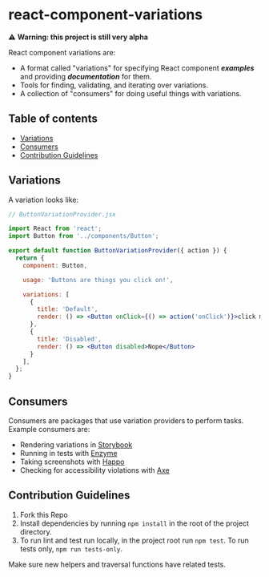 # react-component-variations

⚠️ **Warning: this project is still very alpha**

React component variations are:
* A format called "variations" for specifying React component **_examples_** and providing **_documentation_** for them.
* Tools for finding, validating, and iterating over variations.
* A collection of "consumers" for doing useful things with variations.

## Table of contents

- [Variations](#variations)
- [Consumers](#consumers)
- [Contribution Guidelines](#contribution-guidelines)

## Variations

A variation looks like:

```jsx
// ButtonVariationProvider.jsx

import React from 'react';
import Button from '../components/Button';

export default function ButtonVariationProvider({ action }) {
  return {
    component: Button,

    usage: 'Buttons are things you click on!',

    variations: [
      {
        title: 'Default',
        render: () => <Button onClick={() => action('onClick')}>click me!</Button>,
      },
      {
        title: 'Disabled',
        render: () => <Button disabled>Nope</Button>
      }
    ],
  };
}
```

## Consumers

Consumers are packages that use variation providers to perform tasks. Example consumers are:
* Rendering variations in [Storybook](https://storybook.js.org/)
* Running in tests with [Enzyme](https://github.com/airbnb/react-component-variations-consumer-enzyme)
* Taking screenshots with [Happo](https://happo.io/)
* Checking for accessibility violations with [Axe](https://www.deque.com/axe/)

## Contribution Guidelines

1. Fork this Repo
2. Install dependencies by running `npm install` in the root of the project directory.
3. To run lint and test run locally, in the project root run `npm test`. To run tests only, `npm run tests-only`.

Make sure new helpers and traversal functions have related tests.
